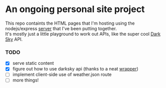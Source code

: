 # An ongoing personal site project
This repo containts the HTML pages that I'm hosting using the nodejs/express [server](https://github.com/wwmairs/server "a rather simple server") that I've been putting together.  
It's mostly just a little playground to work out APIs, like the super cool [Dark Sky](https://darksky.net) API.

### TODO
- [x] serve static content
- [x] figure out how to use darksky api (thanks to a neat [wrapper](https://github.com/soplakanets/node-forecastio))
- [ ] implement client-side use of weather.json route
- [ ] more things!
